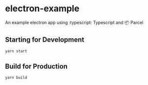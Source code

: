 # electron-example

An example electron app using :typescript: Typescript and :package: Parcel

## Starting for Development

```bash
yarn start
```

## Build for Production

```bash
yarn build
```
